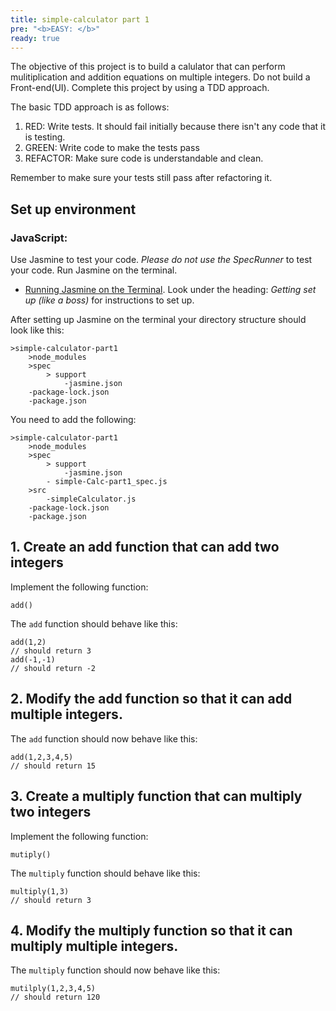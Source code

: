 ```yaml
---
title: simple-calculator part 1
pre: "<b>EASY: </b>"
ready: true
---
```


The objective of this project is to build a calulator that can perform mulitiplication and addition equations on multiple integers. Do not build a Front-end(UI). Complete this project by using a TDD approach. 

The basic TDD approach is as follows:

1. RED: Write tests. It should fail initially because there isn't any code that it is testing.
2. GREEN: Write code to make the tests pass
3. REFACTOR: Make sure code is understandable and clean.

Remember to make sure your tests still pass after refactoring it.

## Set up environment

### JavaScript:

Use Jasmine to test your code. *Please do not use the SpecRunner* to test your code. Run Jasmine on the terminal.
- [Running Jasmine on the Terminal](../../../topics/jasmine-unit-tests/_index.md). Look under the heading: *Getting set up (like a boss)* for instructions to set up.

After setting up Jasmine on the terminal your directory structure should look like this:

```
>simple-calculator-part1
    >node_modules
    >spec   
        > support
            -jasmine.json
    -package-lock.json
    -package.json
```
You need to add the following:

```
>simple-calculator-part1
    >node_modules
    >spec   
        > support
            -jasmine.json
        - simple-Calc-part1_spec.js
    >src
        -simpleCalculator.js
    -package-lock.json
    -package.json
```

## 1. Create an add function that can add two integers

Implement the following function:
```
add()
```

The `add` function should behave like this:

```
add(1,2)
// should return 3
add(-1,-1)
// should return -2
```

## 2. Modify the add function so that it can add multiple integers.

The `add` function should now behave like this:

```
add(1,2,3,4,5)
// should return 15
```

## 3. Create a multiply function that can multiply two integers

Implement the following function:
```
mutiply()
```

The `multiply` function should behave like this:

```
multiply(1,3)
// should return 3
```


## 4. Modify the multiply function so that it can multiply multiple integers.

The `multiply` function should now behave like this:

```
mutilply(1,2,3,4,5)
// should return 120
```